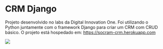 # CRM Django

Projeto desenvolvido no labs da Digital Innovation One.
Foi utilizando o Python juntamente com o framework Django para criar um CRM com CRUD básico.
O projeto está hospedado em: https://socram-crm.herokuapp.com

![](https://i.imgur.com/9BzdTG2.png)